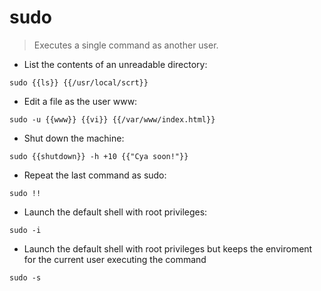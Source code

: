 # sudo

> Executes a single command as another user.

- List the contents of an unreadable directory:

`sudo {{ls}} {{/usr/local/scrt}}`

- Edit a file as the user www:

`sudo -u {{www}} {{vi}} {{/var/www/index.html}}`

- Shut down the machine:

`sudo {{shutdown}} -h +10 {{"Cya soon!"}}`

- Repeat the last command as sudo:

`sudo !!`

- Launch the default shell with root privileges:

`sudo -i`

- Launch the default shell with root privileges but keeps the enviroment for the current user executing the command

`sudo -s`
